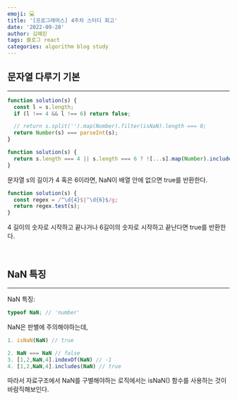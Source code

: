 ```yaml
---
emoji: 💻
title: '[프로그래머스] 4주차 스터디 회고'
date: '2022-09-28'
author: 김예린
tags: 블로그 react
categories: algorithm blog study
---
```


## 문자열 다루기 기본

---

```js
function solution(s) {
  const l = s.length;
  if (l !== 4 && l !== 6) return false;

  // return s.split('').map(Number).filter(isNaN).length === 0;
  return Number(s) === parseInt(s);
}
```

```js
function solution(s) {
  return s.length === 4 || s.length === 6 ? ![...s].map(Number).includes(NaN) : false;
}
```

문자열 s의 길이가 4 혹은 6이라면, NaN이 배열 안에 없으면 true를 반환한다.

```js
function solution(s) {
  const regex = /^\d{4}$|^\d{6}$/g;
  return regex.test(s);
}
```

4 길이의 숫자로 시작하고 끝나거나 6길이의 숫자로 시작하고 끝난다면 true를 반환한다.

<br>

## NaN 특징

---

NaN 특징:

```js
typeof NaN; // 'number'
```

NaN은 판별에 주의해야하는데,

```js
1. isNaN(NaN) // true

2. NaN === NaN // false
3. [1,2,NaN,4].indexOf(NaN) // -1
4. [1,2,NaN,4].includes(NaN) // true
```

따라서 자료구조에서 NaN를 구별해야하는 로직에서는 isNaN() 함수를 사용하는 것이 바람직해보인다.
